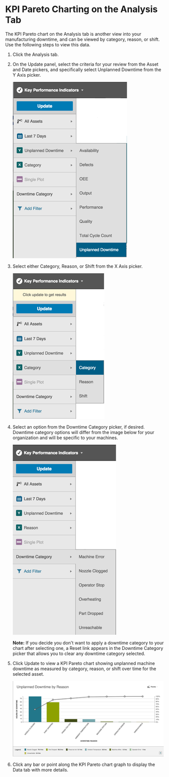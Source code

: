 # KPI Pareto Charting on the Analysis Tab

The KPI Pareto chart on the Analysis tab is another view into your manufacturing downtime, and can be viewed by category, reason, or shift. Use the following steps to view this data.

1.  Click the Analysis tab.
2.  On the Update panel, select the criteria for your review from the Asset and Date pickers, and specifically select Unplanned Downtime from the Y Axis picker.

    ![](downtimeYAxisPicker.png)

3.  Select either Category, Reason, or Shift from the X Axis picker.

    ![](downtimeXAxisPicker.png)

4.  Select an option from the Downtime Category picker, if desired. Downtime category options will differ from the image below for your organization and will be specific to your machines.

    ![](downtimeCategoryPicker.png)

    **Note:** If you decide you don't want to apply a downtime category to your chart after selecting one, a Reset link appears in the Downtime Category picker that allows you to clear any downtime category selected.

5.  Click Update to view a KPI Pareto chart showing unplanned machine downtime as measured by category, reason, or shift over time for the selected asset.

    ![](analysisTabKpiDowntimeParetoChart.png)

6.  Click any bar or point along the KPI Pareto chart graph to display the Data tab with more details.


